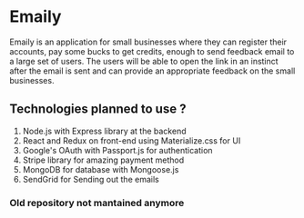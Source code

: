 # Emaily
Emaily is an application for small businesses where they can register their accounts, pay some bucks to get credits, enough to send feedback email to a large set of users. The users will be able to open the link in an instinct after the email is sent and can provide an appropriate feedback on the small businesses. 

## Technologies planned to use ?
 1. Node.js with Express library at the backend
 2. React and Redux on front-end using Materialize.css for UI
 3. Google's OAuth with Passport.js for authentication
 4. Stripe library for amazing payment method 
 5. MongoDB for database with Mongoose.js
 6. SendGrid for Sending out the emails

### Old repository not mantained anymore
